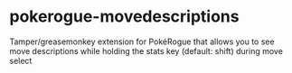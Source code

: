 # pokerogue-movedescriptions
Tamper/greasemonkey extension for PokéRogue that allows you to see move descriptions while holding the stats key (default: shift) during move select
